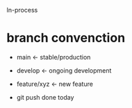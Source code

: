 In-process

# branch convenction
- main ← stable/production
- develop ← ongoing development
- feature/xyz ← new feature


- git push done today
